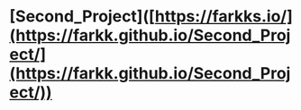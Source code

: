 # [Second_Project<click me>]([https://farkks.io/](https://farkk.github.io/Second_Project/](https://farkk.github.io/Second_Project/))
